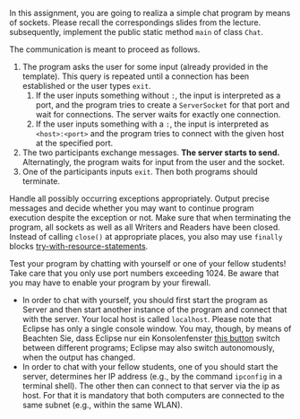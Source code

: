 <p>In this assignment, you are going to realiza a simple chat program by means of sockets.
Please recall the correspondings slides from the lecture.
subsequently, implement the public static method <code>main</code> of class <code>Chat</code>.</p>
<p>The communication is meant to proceed as follows.</p>
<ol>
<li>The program asks the user for some input (already provided in the template).
This query is repeated until a connection has been established or the user types <code>exit</code>.<ol>
<li>If the user inputs something without <code>:</code>, the input is interpreted as a port, and the program
tries to create a <code>ServerSocket</code> for that port and wait for connections.
The server waits for exactly one connection.</li>
<li>If the user inputs something with a <code>:</code>, the input is interpreted as <code>&lt;host&gt;:&lt;port&gt;</code> and
the program tries to connect with the given host at the specified port.</li></ol></li>
<li>The two participants exchange messages. <strong>The server starts to send.</strong> Alternatingly, the
program waits for input from the user and the socket.</li>
<li>One of the participants inputs <code>exit</code>. Then both programs should terminate.</li>
</ol>
<p>Handle all possibly occurring exceptions appropriately. Output precise messages and decide whether you
may want to continue program execution despite the exception or not.
Make sure that when terminating the program, all sockets as well as all Writers and Readers have
been closed. Instead of calling <code>close()</code> at appropriate places, you also may use
<code>finally</code> blocks <a rel="noopener noreferrer" href="https://docs.oracle.com/javase/tutorial/essential/exceptions/tryResourceClose.html">try-with-resource-statements</a>.</p>
<p>Test your program by chatting with yourself or one of your fellow students!
Take care that you only use port numbers exceeding 1024.
Be aware that you may have to enable your program by your firewall.</p>
<ul>
<li>In order to chat with yourself, you should first start the program as Server and then start another
instance of the program and connect that with the server. Your local host is called <code>localhost</code>.
Please note that Eclipse has only a single console window. You may, though, by means of
Beachten Sie, dass Eclipse nur ein Konsolenfenster
<a rel="noopener noreferrer" href="https://syncandshare.lrz.de/getlink/fiEpAadHAz8HBe7fgXwPbduc/eclipseConsole.png?inline">this button</a>
switch between different programs; Eclipse may also switch autonomously, when the output has changed.</li>
<li>In order to chat with your fellow students, one of you should start the server, determines her
IP address (e.g., by the command <code>ipconfig</code> in a terminal shell).
The other then can connect to that server via the ip as host.
For that it is mandatory that both computers are connected to the same subnet (e.g., within the same WLAN).</li>
</ul></div>
</div><!---->
<!---->
</jhi-programming-exercise-instructions><!---->
